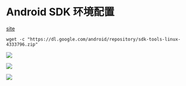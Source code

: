 # Android SDK 环境配置

[site](https://developer.android.com/studio)

 	wget -c "https://dl.google.com/android/repository/sdk-tools-linux-4333796.zip"


![](/home/kaierlong/Notes/20190429_android_sdk_00.png) 

![](/home/kaierlong/Notes/20190429_android_sdk_01.png) 

![](/home/kaierlong/Notes/20190429_android_sdk_02.png) 